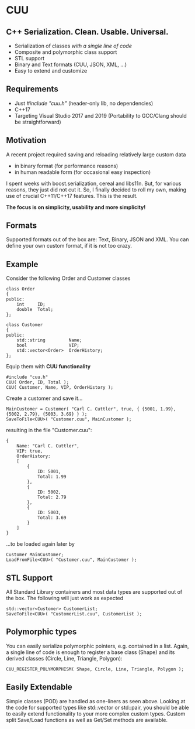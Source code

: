 #  CUU

## C++ Serialization. **C**lean. **U**sable. **U**niversal.
* Serialization of classes *with a single line of code*
* Composite and polymorphic class support
* STL support
* Binary and Text formats (CUU, JSON, XML, ...)
* Easy to extend and customize

## Requirements
* Just *#include "cuu.h"* (header-only lib, no dependencies)
* C++17
* Targeting Visual Studio 2017 and 2019 (Portability to GCC/Clang should be straightforward)

## Motivation
A recent project required saving and reloading relatively large custom data 
* in binary format (for performance reasons) 
* in human readable form (for occasional easy inspection)

I spent weeks with boost.serialization, cereal and libs11n. But, for various reasons, they just did not cut it. 
So, I finally decided to roll my own, making use of crucial C++11/C++17 features. This is the result. 

**The focus is on simplicity, usability and more simplicity!**

## Formats
Supported formats out of the box are: Text, Binary, JSON and XML. 
You can define your own custom format, if it is not too crazy.

## Example
Consider the following Order and Customer classes
```
class Order
{
public:
    int     ID;
    double  Total;
};

class Customer
{
public:
    std::string         Name;
    bool                VIP;
    std::vector<Order>  OrderHistory;
};
```
Equip them with **CUU functionality**
```
#include "cuu.h"
CUU( Order, ID, Total );
CUU( Customer, Name, VIP, OrderHistory );
```
Create a customer and save it...
```
MainCustomer = Customer( "Carl C. Cuttler", true, { {5001, 1.99}, {5002, 2.79}, {5003, 3.69} } );
SaveToFile<CUU>( "Customer.cuu", MainCustomer );
```
resulting in the file "Customer.cuu":
```
{
    Name: "Carl C. Cuttler", 
    VIP: true, 
    OrderHistory: 
    [
        {
            ID: 5001, 
            Total: 1.99
        }, 
        {
            ID: 5002, 
            Total: 2.79
        }, 
        {
            ID: 5003, 
            Total: 3.69
        }
    ]  
}
```
...to be loaded again later by
```
Customer MainCustomer;
LoadFromFile<CUU>( "Customer.cuu", MainCustomer );
```

## STL Support
All Standard Library containers and most data types are supported out of the box. The following will just work as expected
```
std::vector<Customer> CustomerList; 
SaveToFile<CUU>( "CustomerList.cuu", CustomerList );
```

## Polymorphic types
You can easily serialize polymorphic pointers, e.g. contained in a list.
Again, a single line of code is enough to register a base class (Shape) and its derived classes (Circle, Line, Triangle, Polygon):
```
CUU_REGISTER_POLYMORPHISM( Shape, Circle, Line, Triangle, Polygon );
```

## Easily Extendable
Simple classes (POD) are handled as one-liners as seen above. 
Looking at the code for supported types like std::vector or std::pair, you should be able to easily extend functionality to your more complex custom types. Custom split Save/Load functions as well as Get/Set methods are available.

